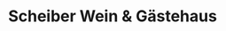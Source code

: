 ---
title: "Scheiber Wein & Gästehaus"
url: /weiden-am-see/scheiber-wein-und-gaestehaus/
shop: Wein
---